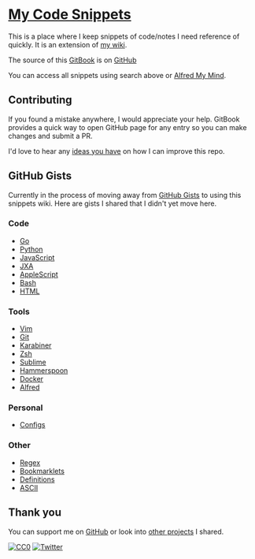 # [My Code Snippets](https://code.nikitavoloboev.xyz)

This is a place where I keep snippets of code/notes I need reference of quickly. It is an extension of [my wiki](https://wiki.nikitavoloboev.xyz).

The source of this [GitBook](https://code.nikitavoloboev.xyz) is on [GitHub](https://github.com/nikitavoloboev/code)

You can access all snippets using search above or [Alfred My Mind](https://github.com/nikitavoloboev/alfred-my-mind).

## Contributing

If you found a mistake anywhere, I would appreciate your help. GitBook provides a quick way to open GitHub page for any entry so you can make changes and submit a PR.

I'd love to hear any [ideas you have](https://github.com/nikitavoloboev/code/issues/new) on how I can improve this repo.

## GitHub Gists

Currently in the process of moving away from [GitHub Gists](https://gist.github.com/nikitavoloboev) to using this snippets wiki. Here are gists I shared that I didn't yet move here.

### Code

- [Go](https://gist.github.com/search?l=Go&q=user%3Anikitavoloboev)
- [Python](https://gist.github.com/search?l=Python&q=user%3Anikitavoloboev)
- [JavaScript](https://gist.github.com/search?l=JavaScript&q=user%3Anikitavoloboev+)
- [JXA](https://gist.github.com/search?utf8=%E2%9C%93&q=user%3Anikitavoloboev+jxa&ref=searchresults)
- [AppleScript](https://gist.github.com/search?l=AppleScript&q=user%3Anikitavoloboev)
- [Bash](https://gist.github.com/search?l=Shell&q=user%3Anikitavoloboev+bash)
- [HTML](https://gist.github.com/search?l=HTML&q=user%3Anikitavoloboev)

### Tools

- [Vim](https://gist.github.com/search?l=Vim+script&q=user%3Anikitavoloboev)
- [Git](https://gist.github.com/search?l=Shell&q=user%3Anikitavoloboev+git)
- [Karabiner](https://gist.github.com/search?utf8=%E2%9C%93&q=user%3Anikitavoloboev+karabiner&ref=searchresults)
- [Zsh](https://gist.github.com/search?l=Shell&q=user%3Anikitavoloboev+zsh)
- [Sublime](https://gist.github.com/search?utf8=%E2%9C%93&q=user%3Anikitavoloboev+sublime&ref=searchresults)
- [Hammerspoon](https://gist.github.com/search?l=Lua&q=user%3Anikitavoloboev+hammerspoon)
- [Docker](https://gist.github.com/search?utf8=%E2%9C%93&q=user%3Anikitavoloboev+docker&ref=searchresults)
- [Alfred](https://gist.github.com/search?utf8=%E2%9C%93&q=user%3Anikitavoloboev+alfred&ref=searchresults)

### Personal

- [Configs](https://gist.github.com/search?l=Text&q=user%3Anikitavoloboev+config)

### Other

- [Regex](https://gist.github.com/search?l=Shell&q=user%3Anikitavoloboev+regex)
- [Bookmarklets](https://gist.github.com/search?utf8=%E2%9C%93&q=user%3Anikitavoloboev+bookmarklet&ref=searchresults)
- [Definitions](https://gist.github.com/search?l=Markdown&q=user%3Anikitavoloboev)
- [ASCII](https://gist.github.com/search?utf8=%E2%9C%93&q=user%3Anikitavoloboev+ascii&ref=searchresults)

## Thank you

You can support me on [GitHub](https://github.com/sponsors/nikitavoloboev) or look into [other projects](https://nikitavoloboev.xyz/projects) I shared.

[![CC0](https://img.shields.io/badge/license-CC0-0a0a0a.svg?style=flat&colorA=0a0a0a)](https://creativecommons.org/publicdomain/zero/1.0/) [![Twitter](http://bit.ly/nikitatweet)](https://twitter.com/nikitavoloboev)
